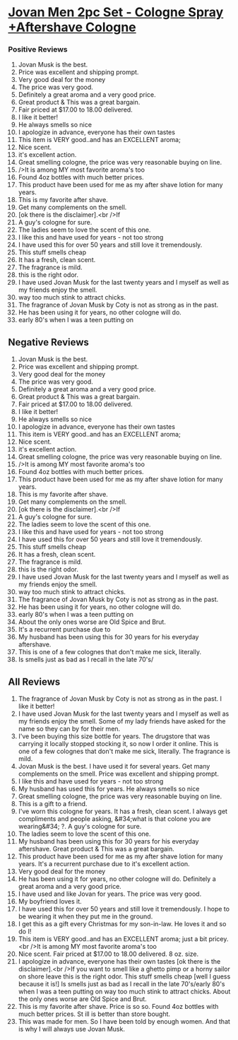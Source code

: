 # [Jovan Men 2pc Set - Cologne Spray +Aftershave Cologne](https://products.checkmycream.com/products/Jovan-Men-2pc-Set-Cologne-Spray-+Aftershave-Cologne.html)

### Positive Reviews

<ol>
      <li>Jovan Musk is the best.</li>
      <li>Price was excellent and shipping prompt.</li>
      <li>Very good deal for the money</li>
      <li>The price was very good.</li>
      <li>Definitely a great aroma and a very good price.</li>
      <li>Great product &amp; This was a great bargain.</li>
      <li>Fair priced at $17.00 to 18.00 delivered.</li>
      <li>I like it better!</li>
      <li>He always smells so nice</li>
      <li>I apologize in advance, everyone has their own tastes</li>
      <li>This item is VERY good..and has an EXCELLENT aroma;</li>
      <li>Nice scent.</li>
      <li>it&#x27;s excellent action.</li>
      <li>Great smelling cologne, the price was very reasonable buying on line.</li>
      <li>/&gt;It is among MY most favorite aroma&#x27;s too</li>
      <li>Found 4oz bottles with much better prices.</li>
      <li>This product have been used for me as my after shave lotion for many years.</li>
      <li>This is my favorite after shave.</li>
      <li>Get many complements on the smell.</li>
      <li>[ok there is the disclaimer].&lt;br /&gt;If</li>
      <li>A guy&#x27;s cologne for sure.</li>
      <li>The ladies seem to love the scent of this one.</li>
      <li>I like this and have used for years - not too strong</li>
      <li>I have used this for over 50 years and still love it tremendously.</li>
      <li>This stuff smells cheap</li>
      <li>It has a fresh, clean scent.</li>
      <li>The fragrance is mild.</li>
      <li>this is the right odor.</li>
      <li>I have used Jovan Musk for the last twenty years and I myself as well as my friends enjoy the smell.</li>
      <li>way too much stink to attract chicks.</li>
      <li>The fragrance of Jovan Musk by Coty is not as strong as in the past.</li>
      <li>He has been using it for years, no other cologne will do.  </li>
      <li>early 80&#x27;s when I was a teen putting on</li>
</ol>


<h2>Negative Reviews</h2>
<ol>
<li> Jovan Musk is the best.</li>
<li> Price was excellent and shipping prompt.</li>
<li> Very good deal for the money</li>
<li> The price was very good.</li>
<li> Definitely a great aroma and a very good price.</li>
<li> Great product &amp; This was a great bargain.</li>
<li> Fair priced at $17.00 to 18.00 delivered.</li>
<li> I like it better!</li>
<li> He always smells so nice</li>
<li> I apologize in advance, everyone has their own tastes</li>
<li> This item is VERY good..and has an EXCELLENT aroma;</li>
<li> Nice scent.</li>
<li> it&#x27;s excellent action.</li>
<li> Great smelling cologne, the price was very reasonable buying on line.</li>
<li> /&gt;It is among MY most favorite aroma&#x27;s too</li>
<li> Found 4oz bottles with much better prices.</li>
<li> This product have been used for me as my after shave lotion for many years.</li>
<li> This is my favorite after shave.</li>
<li> Get many complements on the smell.</li>
<li> [ok there is the disclaimer].&lt;br /&gt;If</li>
<li> A guy&#x27;s cologne for sure.</li>
<li> The ladies seem to love the scent of this one.</li>
<li> I like this and have used for years - not too strong</li>
<li> I have used this for over 50 years and still love it tremendously.</li>
<li> This stuff smells cheap</li>
<li> It has a fresh, clean scent.</li>
<li> The fragrance is mild.</li>
<li> this is the right odor.</li>
<li> I have used Jovan Musk for the last twenty years and I myself as well as my friends enjoy the smell.</li>
<li> way too much stink to attract chicks.</li>
<li> The fragrance of Jovan Musk by Coty is not as strong as in the past.</li>
<li> He has been using it for years, no other cologne will do.  </li>
<li> early 80&#x27;s when I was a teen putting on</li>
<li> About the only ones worse are Old Spice and Brut.</li>
<li> It&#x27;s a recurrent purchase due to</li>
<li> My husband has been using this for 30 years for his everyday aftershave.  </li>
<li> This is one of a few colognes that don&#x27;t make me sick, literally.</li>
<li> Is smells just as bad as I recall in the late 70&#x27;s/</li>
</ol>

<h2>All Reviews</h2>

<ol>
    <li> The fragrance of Jovan Musk by Coty is not as strong as in the past. I like it better!</li>
    <li> I have used Jovan Musk for the last twenty years and I myself as well as my friends enjoy the smell. Some of my lady friends have asked for the name so they can by for their men.</li>
    <li> I&#x27;ve been buying this size bottle for years. The drugstore that was carrying it locally stopped stocking it, so now I order it online. This is one of a few colognes that don&#x27;t make me sick, literally. The fragrance is mild.</li>
    <li> Jovan Musk is the best. I have used it for several years. Get many complements on the smell. Price was excellent and shipping prompt.</li>
    <li> I like this and have used for years - not too strong</li>
    <li> My husband has used this for years. He always smells so nice</li>
    <li> Great smelling cologne, the price was very reasonable buying on line.</li>
    <li> This is a gift to a friend.</li>
    <li> I&#x27;ve worn this cologne for years. It has a fresh, clean scent. I always get compliments and people asking, &amp;#34;what is that colone you are wearing&amp;#34; ?. A guy&#x27;s cologne for sure.</li>
    <li> The ladies seem to love the scent of this one.</li>
    <li> My husband has been using this for 30 years for his everyday aftershave.  Great product &amp; This was a great bargain.</li>
    <li> This product have been used for me as my after shave lotion for many years. It&#x27;s a recurrent purchase due to it&#x27;s excellent action.</li>
    <li> Very good deal for the money</li>
    <li> He has been using it for years, no other cologne will do.  Definitely a great aroma and a very good price.</li>
    <li> I have used and like Jovan for years.  The price was very good.</li>
    <li> My boyfriend loves it.</li>
    <li> I have used this for over 50 years and still love it tremendously. I hope to be wearing it when they put me in the ground.</li>
    <li> I get this as a gift every Christmas for my son-in-law.  He loves it and so do I!</li>
    <li> This item is VERY good..and has an EXCELLENT aroma; just a bit pricey.&lt;br /&gt;It is among MY most favorite aroma&#x27;s too</li>
    <li> Nice scent. Fair priced at $17.00 to 18.00 delivered. 8 oz. size.</li>
    <li> I apologize in advance, everyone has their own tastes [ok there is the disclaimer].&lt;br /&gt;If you want to smell like a ghetto pimp or a horny sailor on shore leave this is the right odor. This stuff smells cheap [well I guess because it is!] Is smells just as bad as I recall in the late 70&#x27;s/early 80&#x27;s when I was a teen putting on way too much stink to attract chicks. About the only ones worse are Old Spice and Brut.</li>
    <li> This is my favorite after shave. Price is so so. Found 4oz bottles with much better prices. St ill is better than store bought.</li>
    <li> This was made for men. So I have been told by enough women. And that is why I will always use Jovan Musk.</li>
</ol>





